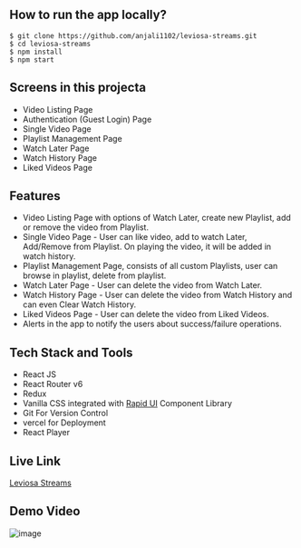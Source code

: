 ## How to run the app locally?
```
$ git clone https://github.com/anjali1102/leviosa-streams.git
$ cd leviosa-streams
$ npm install
$ npm start
```

## Screens in this projecta

- Video Listing Page
- Authentication (Guest Login) Page
- Single Video Page
- Playlist Management Page
- Watch Later Page
- Watch History Page
- Liked Videos Page

## Features

- Video Listing Page with options of Watch Later, create new Playlist, add or remove the video from Playlist. 
- Single Video Page - User can like video, add to watch Later, Add/Remove from Playlist. On playing the video, it will be added in watch history.
- Playlist Management Page, consists of all custom Playlists, user can browse in playlist, delete from playlist.
- Watch Later Page - User can delete the video from Watch Later.
- Watch History Page - User can delete the video from Watch History and can even Clear Watch History.
- Liked Videos Page - User can delete the video from Liked Videos.
- Alerts in the app to notify the users about success/failure operations.

## Tech Stack and Tools
- React JS
- React Router v6
- Redux
- Vanilla CSS integrated with [Rapid UI](https://rapidui.vercel.app/) Component Library
- Git For Version Control
- vercel for Deployment
- React Player

## Live Link
[Leviosa Streams](https://leviosa-streams-mx4z6t536-anjali1102.vercel.app/)

## Demo Video

![image](https://user-images.githubusercontent.com/56559378/179949112-b97c2b51-6037-4d5d-980f-9325ba347949.png)




